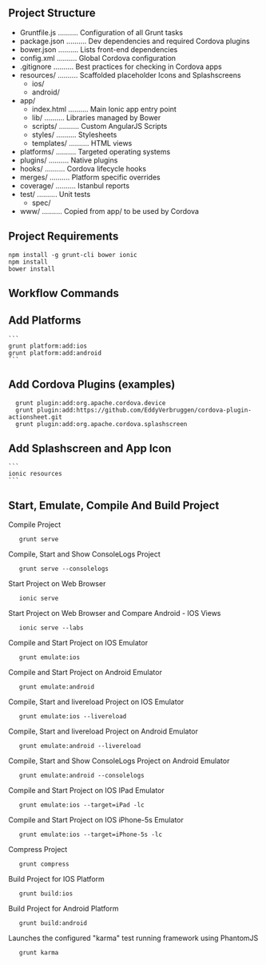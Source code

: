 ## Project Structure
  * Gruntfile.js   ..........           Configuration of all Grunt tasks
  * package.json   ..........           Dev dependencies and required Cordova plugins
  * bower.json     ..........           Lists front-end dependencies
  * config.xml     ..........           Global Cordova configuration
  * .gitignore     ..........           Best practices for checking in Cordova apps
  * resources/     ..........           Scaffolded placeholder Icons and Splashscreens
    * ios/
    * android/
  * app/
    * index.html   ..........           Main Ionic app entry point
    * lib/         ..........           Libraries managed by Bower
    * scripts/     ..........           Custom AngularJS Scripts
    * styles/      ..........           Stylesheets
    * templates/   ..........           HTML views
  * platforms/     ..........           Targeted operating systems
  * plugins/       ..........           Native plugins
  * hooks/         ..........           Cordova lifecycle hooks
  * merges/        ..........           Platform specific overrides
  * coverage/      ..........           Istanbul reports
  * test/          ..........           Unit tests
    * spec/
  * www/           ..........          Copied from app/ to be used by Cordova

## Project Requirements
  ``` 
  npm install -g grunt-cli bower ionic
  npm install
  bower install
  ```

## Workflow Commands
   __Add Platforms__
   -----------------
    ``` 
    grunt platform:add:ios
    grunt platform:add:android
    ```
  __Add Cordova Plugins (examples)__
  ----------------------------------
  ```
    grunt plugin:add:org.apache.cordova.device
    grunt plugin:add:https://github.com/EddyVerbruggen/cordova-plugin-actionsheet.git
    grunt plugin:add:org.apache.cordova.splashscreen
   ```
  __Add Splashscreen and App Icon__
  ---------------------------------
    ``` 
    ionic resources
    ```
  __Start, Emulate, Compile And Build Project__
  ---------------------------------------------
  Compile Project
  ```
     grunt serve
  ```
  
  Compile, Start and Show ConsoleLogs Project
  ```
     grunt serve --consolelogs
  ```
  
  Start Project on Web Browser
  ```
     ionic serve
  ```
  
  Start Project on Web Browser and Compare Android - IOS Views
  ```
     ionic serve --labs
  ```
  
  Compile and Start Project on IOS Emulator
  ```
     grunt emulate:ios
  ```
  
  Compile and Start Project on Android Emulator
  ```
     grunt emulate:android
  ```
  
  Compile, Start and livereload Project on IOS Emulator
  ```
     grunt emulate:ios --livereload
  ```
  
  Compile, Start and livereload Project on Android Emulator
  ```
     grunt emulate:android --livereload
  ```
  
  Compile, Start and Show ConsoleLogs Project on Android Emulator
  ```
     grunt emulate:android --consolelogs
  ```
  
  Compile and Start Project on IOS IPad Emulator
  ```
     grunt emulate:ios --target=iPad -lc
  ```
  
  Compile and Start Project on IOS iPhone-5s Emulator
  ```
     grunt emulate:ios --target=iPhone-5s -lc
  ```
  
  Compress Project
  ```
     grunt compress
  ```
  
  Build Project for IOS Platform
  ```
     grunt build:ios
  ```
  
  Build Project for Android Platform
  ```
     grunt build:android
  ```
  
  Launches the configured "karma" test running framework using PhantomJS
  ```
     grunt karma
  ```
